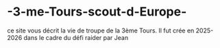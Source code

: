 # -3-me-Tours-scout-d-Europe-
ce site vous décrit la vie de troupe de la 3ème Tours. Il fut crée en 2025-2026 dans le cadre du défi raider par Jean 
